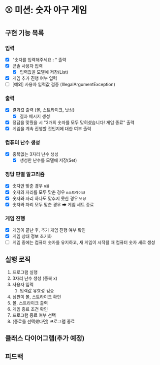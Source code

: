 # ⚾ 미션: 숫자 야구 게임

## 구현 기능 목록 

### 입력
- [x] "숫자를 입력해주세요 : " 출력
- [x] 콘솔 사용자 입력
  - [x] 입력값을 모델에 저장(List)
- [x] 게임 추가 진행 여부 입력
- [ ] [예외] 사용자 입력값 검증 (IllegalArgumentException)

### 출력
- [x] 결과값 출력 (볼, 스트라이크, 낫싱)
  - [x] 결과 메시지 생성 
- [x] 정답을 맞췄을 시 "3개의 숫자를 모두 맞히셨습니다! 게임 종료" 출력
- [x] 게임을 계속 진행할 것인지에 대한 여부 출력

### 컴퓨터 난수 생성 
- [x] 중복없는 3자리 난수 생성
  - [x] 생성한 난수를 모델에 저장(Set)

### 정답 판별 알고리즘
- [x] 숫자만 맞춘 경우 `n볼`
- [x] 숫자와 자리를 모두 맞춘 경우 `n스트라이크`
- [x] 숫자와 자리 하나도 맞추지 못한 경우 `낫싱`
- [x] 숫자와 자리 모두 맞춘 경우 ➡ 게임 세트 종료

### 게임 진행
- [x] 게임이 끝난 후, 추가 게임 진행 여부 확인  
- [x] 게임 상태 정보 초기화 
- [ ] 게임 중에는 컴퓨터 숫자를 유지하고, 새 게임이 시작될 때 컴퓨터
숫자 새로 생성

## 실행 로직

1. 프로그램 실행
2. 3자리 난수 생성 (중복 x)
3. 사용자 입력
   1. 입력값 유효성 검증
4. 심판이 볼, 스트라이크 확인
5. 볼, 스트라이크 출력
6. 게임 종료 조건 확인
7. 프로그램 종료 여부 선택
8. (종료를 선택했다면) 프로그램 종료

## 클래스 다이어그램(추가 예정)

## 피드백 